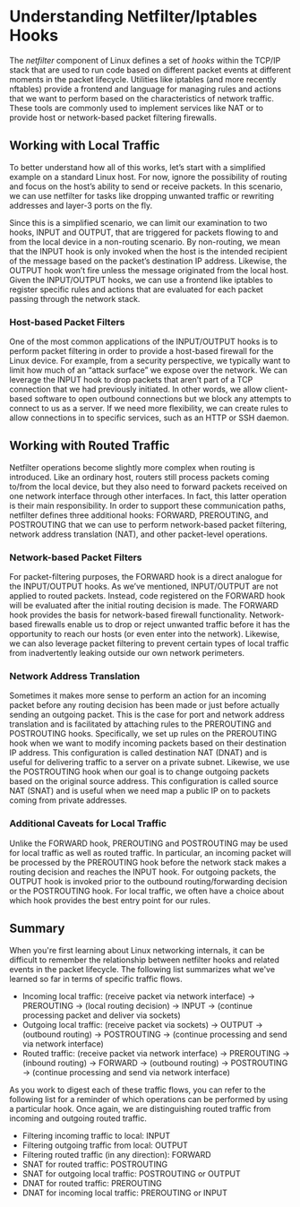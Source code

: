 #  Understanding Netfilter/Iptables Hooks
The _netfilter_ component of Linux defines a set of _hooks_ within the TCP/IP stack that are used to run code based on different packet events at different moments in the packet lifecycle. Utilities like iptables (and more recently nftables) provide a frontend and language for managing rules and actions that we want to perform based on the characteristics of network traffic. These tools are commonly used to implement services like NAT or to provide host or network-based packet filtering firewalls.

## Working with Local Traffic
To better understand how all of this works, let’s start with a simplified example on a standard Linux host. For now, ignore the possibility of routing and focus on the host’s ability to send or receive packets. In this scenario, we can use netfilter for tasks like dropping unwanted traffic or rewriting addresses and layer-3 ports on the fly.

Since this is a simplified scenario, we can limit our examination to two hooks, INPUT and OUTPUT, that are triggered for packets flowing to and from the local device in a non-routing scenario. By non-routing, we mean that the INPUT hook is only invoked when the host is the intended recipient of the message based on the packet’s destination IP address. Likewise, the OUTPUT hook won’t fire unless the message originated from the local host. Given the INPUT/OUTPUT hooks, we can use a frontend like iptables to register specific rules and actions that are evaluated for each packet passing through the network stack.

### Host-based Packet Filters
One of the most common applications of the INPUT/OUTPUT hooks is to perform packet filtering in order to provide a host-based firewall for the Linux device. For example, from a security perspective, we typically want to limit how much of an “attack surface” we expose over the network. We can leverage the INPUT hook to drop packets that aren’t part of a TCP connection that we had previously initiated. In other words, we allow client-based software to open outbound connections but we block any attempts to connect to us as a server. If we need more flexibility, we can create rules to allow connections in to specific services, such as an HTTP or SSH daemon. 

## Working with Routed Traffic
Netfilter operations become slightly more complex when routing is introduced. Like an ordinary host, routers still process packets coming to/from the local device, but they also need to forward packets received on one network interface through other interfaces. In fact, this latter operation is their main responsibility. In order to support these communication paths, netfilter defines three additional hooks: FORWARD, PREROUTING, and POSTROUTING that we can use to perform network-based packet filtering, network address translation (NAT), and other packet-level operations.

### Network-based Packet Filters
For packet-filtering purposes, the FORWARD hook is a direct analogue for the INPUT/OUTPUT hooks. As we’ve mentioned, INPUT/OUTPUT are not applied to routed packets. Instead, code registered on the FORWARD hook will be evaluated after the initial routing decision is made. The FORWARD hook provides the basis for network-based firewall functionality. Network-based firewalls enable us to drop or reject unwanted traffic before it has the opportunity to reach our hosts (or even enter into the network). Likewise, we can also leverage packet filtering to prevent certain types of local traffic from inadvertently leaking outside our own network perimeters.

### Network Address Translation
Sometimes it makes more sense to perform an action for an incoming packet before any routing decision has been made or just before actually sending an outgoing packet. This is the case for port and network address translation and is facilitated by attaching rules to the PREROUTING and POSTROUTING hooks. Specifically, we set up rules on the PREROUTING hook when we want to modify incoming packets based on their destination IP address. This configuration is called destination NAT (DNAT) and is useful for delivering traffic to a server on a private subnet. Likewise, we use the POSTROUTING hook when our goal is to change outgoing packets based on the original source address. This configuration is called source NAT (SNAT) and is useful when we need map a public IP on to packets coming from private addresses. 

### Additional Caveats for Local Traffic
Unlike the FORWARD hook, PREROUTING and POSTROUTING may be used for local traffic as well as routed traffic. In particular, an incoming packet will be processed by the PREROUTING hook before the network stack makes a routing decision and reaches the INPUT hook. For outgoing packets, the OUTPUT hook is invoked prior to the outbound routing/forwarding decision or the POSTROUTING hook. For local traffic, we often have a choice about which hook provides the best entry point for our rules. 

## Summary
When you're first learning about Linux networking internals, it can be difficult to remember the relationship between netfilter hooks and related events in the packet lifecycle. The following list summarizes what we've learned so far in terms of specific traffic flows. 

- Incoming local traffic: (receive packet via network interface) -> PREROUTING -> (local routing decision) -> INPUT -> (continue processing packet and deliver via sockets)
- Outgoing local traffic: (receive packet via sockets) -> OUTPUT -> (outbound routing) -> POSTROUTING -> (continue processing and send via network interface)
- Routed traffic: (receive packet via network interface) -> PREROUTING -> (inbound routing) -> FORWARD -> (outbound routing) -> POSTROUTING -> (continue processing and send via network interface)

As you work to digest each of these traffic flows, you can refer to the following list for a reminder of which operations can be performed by using a particular hook. Once again, we are distinguishing routed traffic from incoming and outgoing routed traffic.

- Filtering incoming traffic to local: INPUT
- Filtering outgoing traffic from local: OUTPUT
- Filtering routed traffic (in any direction): FORWARD
- SNAT for routed traffic: POSTROUTING
- SNAT for outgoing local traffic: POSTROUTING or OUTPUT
- DNAT for routed traffic: PREROUTING
- DNAT for incoming local traffic: PREROUTING or INPUT
